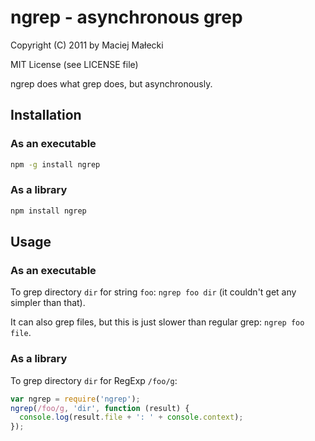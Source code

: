 # ngrep - asynchronous grep
Copyright (C) 2011 by Maciej Małecki

MIT License (see LICENSE file)

ngrep does what grep does, but asynchronously.

## Installation

### As an executable
```sh
npm -g install ngrep
```

### As a library
```sh
npm install ngrep
```

## Usage

### As an executable
To grep directory `dir` for string `foo`: `ngrep foo dir` (it couldn't get
any simpler than that).

It can also grep files, but this is just slower than regular grep:
`ngrep foo file`.

### As a library
To grep directory `dir` for RegExp `/foo/g`:

```js
var ngrep = require('ngrep');
ngrep(/foo/g, 'dir', function (result) {
  console.log(result.file + ': ' + console.context);
});
```
